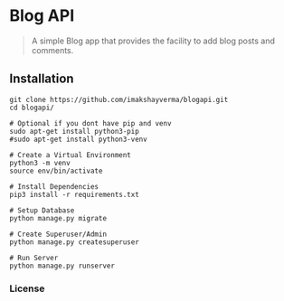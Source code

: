 # Blog API
> A simple Blog app that provides the facility to add blog posts and comments. 


## Installation
```
git clone https://github.com/imakshayverma/blogapi.git
cd blogapi/

# Optional if you dont have pip and venv
sudo apt-get install python3-pip
#sudo apt-get install python3-venv

# Create a Virtual Environment
python3 -m venv
source env/bin/activate

# Install Dependencies
pip3 install -r requirements.txt

# Setup Database
python manage.py migrate

# Create Superuser/Admin
python manage.py createsuperuser 

# Run Server
python manage.py runserver
```

### License 



